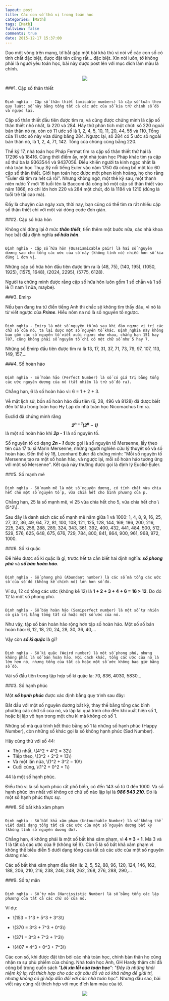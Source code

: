 ```yaml
---
layout: post
title: Các con số thú vị trong toán học
categories: [Math]
tags: [Math]
fullview: false
comments: true
date: 2015-12-17 15:37:00
---
```


Dạo một vòng trên mạng, tớ bắt gặp một bài khá thú vị nói về các con số có tính chất đặc biệt, được đặt tên cũng rất... đặc biệt. Xin nói luôn, tớ không phải là người yêu toán học, bài này được post lên với mục đích làm màu là chính.

<div align="center"><img src="https://cloud.githubusercontent.com/assets/5568988/11865676/247687b0-a4d8-11e5-994e-408c3baed778.PNG"></div>

###1. Cặp số thân thiết

```

Định nghĩa - Cặp số thân thiết (amicable numbers) là cặp số tuân theo quy luật: số này bằng tổng tất cả các ước của số kia trừ chính số đó và ngược lại.

```

Cặp số thân thiết đầu tiên được tìm ra, và cũng được chứng minh là cặp số thân thiết nhỏ nhất, là 220 và 284. Hãy thử phân tích một chút: số 220 ngoài bản thân nó ra, còn có 11 ước số là 1, 2, 4, 5, 10, 11, 20, 44, 55 và 110. Tổng của 11 ước số này vừa đúng bằng 284. Ngược lại, số 284 có 5 ước số ngoài bản thân nó, là 1, 2, 4, 71, 142. Tổng của chúng cũng bằng 220.

Thế kỷ 17, nhà toán học Pháp Fermat tìm ra cặp số thân thiết thứ hai là 17296 và 18416. Cũng thời điểm ấy, một nhà toán học Pháp khác tìm ra cặp số thứ ba là 9363544 và 9437056. Điều khiến người ta kinh ngạc nhất là nhà toán học Thụy Sỹ nổi tiếng Euler vào năm 1750 đã công bố một lúc 60 cặp số thân thiết. Giới hạn toán học được một phen kinh hoàng, họ cho rằng  "Euler đã tìm ra hết cả rồi". Nhưng không ngờ, một thế kỷ sau, một thanh niên nước Ý mới 16 tuổi tên là Bacconi đã công bố một cặp số thân thiết vào năm 1866, nó chỉ lớn hơn 220 và 284 một chút, đó là 1184 và 1210 (đúng là tuổi trẻ tài cao mà).

Đấy là chuyện của ngày xưa, thời nay, bạn cũng có thể tìm ra rất nhiều cặp số thân thiết chỉ với một vài dòng code đơn giản.

###2. Cặp số hứa hôn

Không chỉ dừng lại ở mức ***thân thiết***, tiến thêm một bước nữa, các nhà khoa học bắt đầu định nghĩa ***số hứa hôn***.

```

Định nghĩa - Cặp số hứa hôn (Quasiamicable pair) là hai số nguyên dương sao cho tổng các ước của số này (không tính nó) nhiều hơn số kia đúng 1 đơn vị.

```

Những cặp số hứa hôn đầu tiên được tìm ra là (48, 75), (140, 195), (1050, 1925), (1575, 1648), (2024, 2295), (5775, 6128).

Người ta chứng minh được rằng cặp số hứa hôn luôn gồm 1 số chẵn và 1 số lẻ (1 nam 1 nữa, maybe).

###3. Emirp

Nếu bạn đang tra từ điển tiếng Anh thì chắc sẽ không tìm thấy đâu, vì nó là từ viết ngược của ***Prime***. Hiểu nôm na nó là số nguyên tố ngược.

```

Định nghĩa - Emirp là một số nguyên tố mà sau khi đảo ngược vị trí các chữ số của nó, ta lại được một số nguyên tố khác. Định nghĩa này không bao gồm các số nguyên tố viết xuôi ngược như nhau, chẳng hạn 151 hay 787, cũng không phải số nguyên tố chỉ có một chữ số như 5 hay 7.

```

Những số Emirp đầu tiên được tìm ra là 13, 17, 31, 37, 71, 73, 79, 97, 107, 113, 149, 157,...

###4. Số hoàn hảo

```

Định nghĩa - Số hoàn hảo (Perfect Number) là số có giá trị bằng tổng các ước nguyên dương của nó (tất nhiên là trừ số đó ra).

```

Chẳng hạn, 6 là số hoàn hảo vì: 6 = 1 + 2 + 3.

Về mặt lịch sử, bốn số hoàn hảo đầu tiên (6, 28, 496 và 8128) đã được biết đến từ lâu trong toán học Hy Lạp do nhà toán học Nicomachus tìm ra.

Euclid đã chứng minh rằng ***$$2^{n-1}(2^n - 1)$$*** là một số hoàn hảo khi ***2p - 1*** là số nguyên tố.

Số nguyên tố có dạng ***2n - 1*** được gọi là số nguyên tố Mersenne, lấy theo tên của 17 tu sĩ Marin Mersenne, những người nghiên cứu lý thuyết số và số hoàn hảo. Đến thế kỷ 18, Leonhard Euler đã chứng minh: "Mỗi số nguyên tố Mersenne tạo ra một số hoàn hảo, và ngược lại, mỗi số hoàn hảo tương ứng với một số Mersenne". Kết quả này thường được gọi là định lý Euclid-Euler.

###5. Số mạnh mẽ

```

Định nghĩa - Số mạnh mẽ là một số nguyên dương, có tính chất vừa chia hết cho một số nguyên tố p, vừa chia hết cho bình phương của p.

```

Chẳng hạn, 25 là số mạnh mẽ, vì 25 vừa chia hết cho 5, vừa chia hết cho \\(5^2\\).

Sau đây là danh sách các số mạnh mẽ nằm giữa 1 và 1000: 1, 4, 8, 9, 16, 25, 27, 32, 36, 49, 64, 72, 81, 100, 108, 121, 125, 128, 144, 169, 196, 200, 216, 225, 243, 256, 288, 289, 324, 343, 361, 392, 400, 432, 441, 484, 500, 512, 529, 576, 625, 648, 675, 676, 729, 784, 800, 841, 864, 900, 961, 968, 972, 1000.

###6. Số kì quặc

Để hiểu được số kì quặc là gì, trước hết ta cần biết hai định nghĩa: ***số phong phú*** và ***số bán hoàn hảo***.

```

Định nghĩa - Số phong phú (Abundant number) là các số mà tổng các ước số của số đó (không kể chính nó) lớn hơn số đó.

```

Ví dụ, 12 có tổng các ước (không kể 12) là **1 + 2 + 3 + 4 + 6 = 16 > 12**. Do đó 12 là một số phong phú.

```

Định nghĩa - Số bán hoàn hảo (Semiperfect number) là một số tự nhiên có giá trị bằng tổng tất cả hoặc một số ước của nó.

```

Như vậy, tập số bán hoàn hảo rộng hơn tập số hoàn hảo. Một số số bán hoàn hảo: 6, 12, 18, 20, 24, 28, 30, 36, 40,...

Vậy còn ***số kì quặc*** là gì?

```

Định nghĩa - Số kì quặc (Weird number) là một số phong phú, nhưng không phải là số bán hoàn hảo. Nói cách khác, tổng các ước của nó là lớn hơn nó, nhưng tổng của tất cả hoặc một số ước không bao giờ bằng số đó.

```

Vài số đầu tiên trong tập hợp số kì quặc là: 70, 836, 4030, 5830...

###3. Số hạnh phúc

Một ***số hạnh phúc*** được xác định bằng quy trình sau đây:

Bắt đầu với một số nguyên dương bất kỳ, thay thế bằng tổng các bình phương các chữ số của nó, và lặp lại quá trình cho đến khi xuất hiện số 1, hoặc bị lặp vô hạn trong một chu kì mà không có số 1.

Những số mà quá trình kết thúc bằng số 1 là những số hạnh phúc (Happy Number), còn những số khác gọi là số không hạnh phúc (Sad Number).

Hãy cùng thử với số 44:

* Thứ nhất, \\(4^2 + 4^2  = 32\\)
* Tiếp theo, \\(3^2 + 2^2 = 13\\)
* Và một lần nữa, \\(1^2 + 3^2 = 10\\)
* Cuối cùng, \\(1^2 + 0^2 = 1\\)

44 là một số hạnh phúc.

Điều thú vị là số hạnh phúc rất phổ biến, có đến 143 số từ 0 đến 1000. Và số hạnh phúc lớn nhất với không có chữ số nào lặp lại là ***986 543 210***. Đó là một số hạnh phúc thực sự.

###8. Số bất khả xâm phạm

```

Định nghĩa - Số bất khả xâm phạm (Untouchable Number) là số không thể viết dưới dạng tổng tất cả các ước của một số nguyên dương bất kỳ (không tính số nguyên dương đó).

```

Chẳng hạn, 4 không phải là một số bất khả xâm phạm, vì **4 = 3 + 1**. Mà 3 và 1 là tất cả các ước của 9 (không kể 9). Còn 5 là số bất khả xâm phạm vì không thể biểu diễn 5 dưới dạng tổng của tất cả các ước của một số nguyên dương nào.

Các số bất khả xâm phạm đầu tiên là: 2, 5, 52, 88, 96, 120, 124, 146, 162, 188, 206, 210, 216, 238, 246, 248, 262, 268, 276, 288, 290,...

###9. Số tự mãn

```

Định nghĩa - Số tự mãn (Narcissistic Number) là số bằng tổng các lập phương của tất cả các chữ số của nó.

```

Ví dụ:

* \\(153 = 1^3 + 5^3 + 3^3\\)

* \\(370 = 3^3 + 7^3 + 0^3\\)

* \\(371 = 3^3 + 7^3 + 1^3\\)

* \\(407 = 4^3 + 0^3 + 7^3\\)

Các con số, khi được đặt tên bởi các nhà toán học, chính bản thân họ cũng nhận ra sự phù phiếm của chúng. Nhà toán học Anh, GH Hardy thậm chí đã công bố trong cuốn sách "***Lời xin lỗi của toán học***": "_Đây là những khái niệm kỳ lạ, rất thích hợp cho các cột câu đố và có khả năng để giải trí, nhưng không có gì hấp dẫn đối với các nhà toán học_". Nhưng dẫu sao, bài viết này cũng rất thích hợp với mục đích làm màu của tớ.

<div align="center"><img src="https://cloud.githubusercontent.com/assets/5568988/11865676/247687b0-a4d8-11e5-994e-408c3baed778.PNG"></div>
